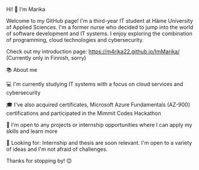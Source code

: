 Hi! 👋 I'm Marika

Welcome to my GitHub page! I'm a third-year IT student at Häme University of Applied Sciences. I'm a former nurse who decided to jump into the world of software development and IT systems. I enjoy exploring the combination of programming, cloud technologies and cybersecurity.

Check out my introduction page: https://m4rika22.github.io/ImMarika/
(Currently only in Finnish, sorry)


📚 About me

💻 I'm currently studying IT systems with a focus on cloud services and cybersecurity

🎓 I've also acquired certificates, Microsoft Azure Fundamentals (AZ-900) certifications and participated in the Mimmit Codes Hackathon

🤔 I'm open to any projects or internship opportunities where I can apply my skills and learn more

🌱 Looking for:
Internship and thesis are soon relevant. I'm open to a variety of ideas and I'm not afraid of challenges.

Thanks for stopping by! 😊
